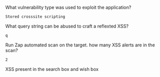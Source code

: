 What vulnerability type was used to exploit the application?
```
Stored crosssite scripting
```
What query string can be abused to craft a reflexted XSS?
```
q
```
Run Zap automated scan on the target. how many XSS alerts are in the scan?
```
2
```
XSS present in the search box and wish box

